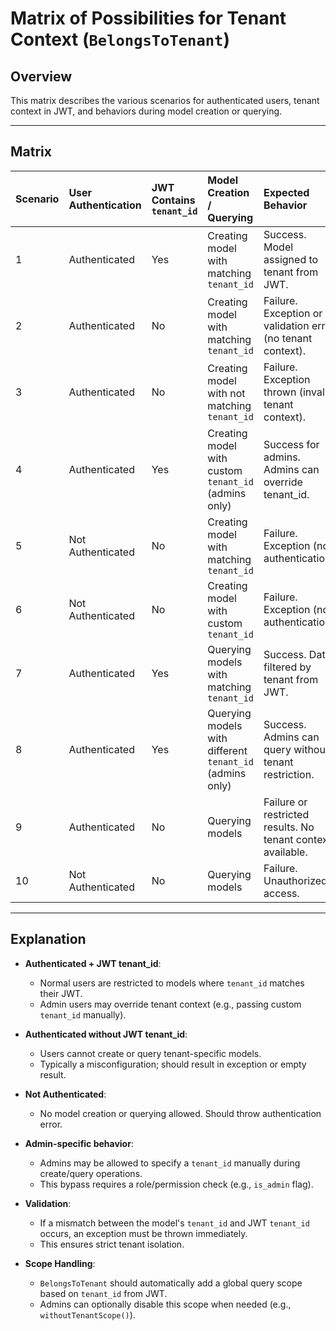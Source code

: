 # Matrix of Possibilities for Tenant Context (`BelongsToTenant`)

## Overview
This matrix describes the various scenarios for authenticated users, tenant context in JWT, and behaviors during model creation or querying.

---

## Matrix

| Scenario | User Authentication | JWT Contains `tenant_id` | Model Creation / Querying | Expected Behavior |
|:---------|:---------------------|:-------------------------|:--------------------------|:------------------|
| 1 | Authenticated | Yes | Creating model with matching `tenant_id` | Success. Model assigned to tenant from JWT. |
| 2 | Authenticated | No | Creating model with matching `tenant_id` | Failure. Exception or validation error (no tenant context). |
| 3 | Authenticated | No | Creating model with not matching `tenant_id` | Failure. Exception thrown (invalid tenant context). |
| 4 | Authenticated | Yes | Creating model with custom `tenant_id` (admins only) | Success for admins. Admins can override tenant_id. |
| 5 | Not Authenticated | No | Creating model with matching `tenant_id` | Failure. Exception (no authentication). |
| 6 | Not Authenticated | No | Creating model with custom `tenant_id` | Failure. Exception (no authentication). |
| 7 | Authenticated | Yes | Querying models with matching `tenant_id` | Success. Data filtered by tenant from JWT. |
| 8 | Authenticated | Yes | Querying models with different `tenant_id` (admins only) | Success. Admins can query without tenant restriction. |
| 9 | Authenticated | No | Querying models | Failure or restricted results. No tenant context available. |
| 10 | Not Authenticated | No | Querying models | Failure. Unauthorized access. |

---

## Explanation

- **Authenticated + JWT tenant_id**:  
  - Normal users are restricted to models where `tenant_id` matches their JWT.
  - Admin users may override tenant context (e.g., passing custom `tenant_id` manually).

- **Authenticated without JWT tenant_id**:  
  - Users cannot create or query tenant-specific models.  
  - Typically a misconfiguration; should result in exception or empty result.

- **Not Authenticated**:  
  - No model creation or querying allowed. Should throw authentication error.

- **Admin-specific behavior**:
  - Admins may be allowed to specify a `tenant_id` manually during create/query operations.
  - This bypass requires a role/permission check (e.g., `is_admin` flag).

- **Validation**:
  - If a mismatch between the model's `tenant_id` and JWT `tenant_id` occurs, an exception must be thrown immediately.
  - This ensures strict tenant isolation.

- **Scope Handling**:
  - `BelongsToTenant` should automatically add a global query scope based on `tenant_id` from JWT.
  - Admins can optionally disable this scope when needed (e.g., `withoutTenantScope()`).